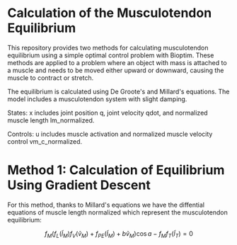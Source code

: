 # Calculation of the Musculotendon Equilibrium

This repository provides two methods for calculating musculotendon equilibrium using a simple optimal control problem with Bioptim. These methods are applied to a problem where an object with mass is attached to a muscle and needs to be moved either upward or downward, causing the muscle to contract or stretch.

The equilibrium is calculated using De Groote's and Millard's equations. The model includes a musculotendon system with slight damping.

States: x includes joint position q, joint velocity qdot​, and normalized muscle length lm_normalized​.

Controls: u includes muscle activation and normalized muscle velocity control vm_c_normalized​.

# Method 1: Calculation of Equilibrium Using Gradient Descent

For this method, thanks to Millard's equations we have the diffential equations of muscle length normalized which represent the musculotendon equilibrium:

```math
f_M \left( f_L(\tilde{l}_M) f_V(\tilde{v}_M) + f_{PE}(\tilde{l}_M) + b \tilde{v}_M \right) \cos a - f_M f_T(\tilde{l}_T) = 0
```

